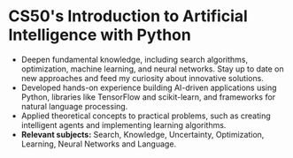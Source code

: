 # CS50's Introduction to Artificial Intelligence with Python

- Deepen fundamental knowledge, including search algorithms, optimization, machine learning, and neural networks. Stay up to date on new approaches and feed my curiosity about innovative solutions.
- Developed hands-on experience building AI-driven applications using Python, libraries like TensorFlow and scikit-learn, and frameworks for natural language processing.
- Applied theoretical concepts to practical problems, such as creating intelligent agents and implementing learning algorithms.
- **Relevant subjects:** Search, Knowledge, Uncertainty, Optimization, Learning, Neural Networks and Language.
